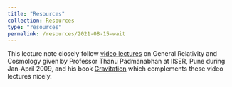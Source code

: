 ```yaml
---
title: "Resources"
collection: Resources
type: "resources"
permalink: /resources/2021-08-15-wait
---
```


This lecture note closely follow [video lectures](https://youtube.com/playlist?list=PLfrsXbPUIUSB6xoXyIvVEHYiG-hVmJhHf) on General Relativity and Cosmology given by Professor Thanu Padmanabhan at IISER, Pune during Jan-April 2009, and his book [Gravitation](https://www.cambridge.org/core/books/gravitation/AE442EE4214091F5DB46499ECAD69E32) which complements these video lectures nicely. 